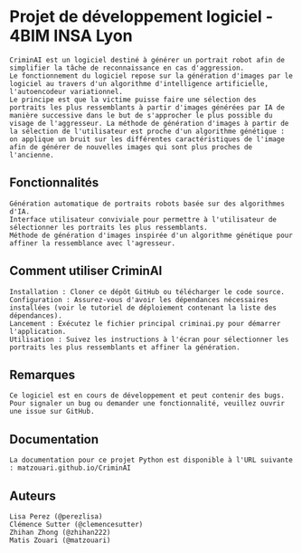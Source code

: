 # Projet de développement logiciel - 4BIM INSA Lyon

    CriminAI est un logiciel destiné à générer un portrait robot afin de simplifier la tâche de reconnaissance en cas d'aggression.
    Le fonctionnement du logiciel repose sur la génération d'images par le logiciel au travers d'un algorithme d'intelligence artificielle, l'autoencodeur variationnel.
    Le principe est que la victime puisse faire une sélection des portraits les plus ressemblants à partir d'images générées par IA de manière successive dans le but de s'approcher le plus possible du visage de l'aggresseur. La méthode de génération d'images à partir de la sélection de l'utilisateur est proche d'un algorithme génétique : on applique un bruit sur les différentes caractéristiques de l'image afin de générer de nouvelles images qui sont plus proches de l'ancienne.


## Fonctionnalités

    Génération automatique de portraits robots basée sur des algorithmes d'IA.
    Interface utilisateur conviviale pour permettre à l'utilisateur de sélectionner les portraits les plus ressemblants.
    Méthode de génération d'images inspirée d'un algorithme génétique pour affiner la ressemblance avec l'agresseur.


## Comment utiliser CriminAI

    Installation : Cloner ce dépôt GitHub ou télécharger le code source.
    Configuration : Assurez-vous d'avoir les dépendances nécessaires installées (voir le tutoriel de déploiement contenant la liste des dépendances).
    Lancement : Exécutez le fichier principal criminai.py pour démarrer l'application.
    Utilisation : Suivez les instructions à l'écran pour sélectionner les portraits les plus ressemblants et affiner la génération.


## Remarques

    Ce logiciel est en cours de développement et peut contenir des bugs.
    Pour signaler un bug ou demander une fonctionnalité, veuillez ouvrir une issue sur GitHub.


## Documentation

    La documentation pour ce projet Python est disponible à l'URL suivante : matzouari.github.io/CriminAI

## Auteurs

    Lisa Perez (@perezlisa)
    Clémence Sutter (@clemencesutter)
    Zhihan Zhong (@zhihan222)
    Matis Zouari (@matzouari)